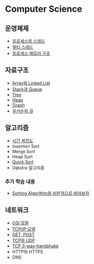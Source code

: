 # Computer Science

## 운영체제

- [프로세스와 스레드](os/process-and-thread.md)
- [멀티 스레드](os/multithread.md)
- [프로세스 메모리 구조](os/process-memory.md)

## 자료구조

- [Array와 Linked List](data-structure/array-and-linkedlist.md)
- [Stack과 Queue](data-structure/stack-and-queue.md)
- [Tree](data-structure/tree.md)
- [Heap](data-structure/heap.md)
- [Graph](data-structure/graph.md)
- [우선순위 큐](data-structure/priority-queue.md)

## 알고리즘

- [시간 복잡도](algorithms/time-complexity.md)
- Insertion Sort
- Merge Sort
- Heap Sort
- [Quick Sort](algorithms/quick-sort.md)
- Dijkstra 알고리즘

### 추가 학습 내용

- [Sorting Algorithm을 비판적으로 바라보자](https://asfirstalways.tistory.com/338)

## 네트워크

- [OSI 모델](network/osi-layer.md)
- [TCP/IP 모델](network/tcp-ip-layer.md)
- [GET, POST](network/http-get-post.md)
- [TCP와 UDP](network/tcp-udp.md)
- [TCP 3-way-handshake](network/tcp-3way-handshake.md)
- HTTP와 HTTPS
- DNS
